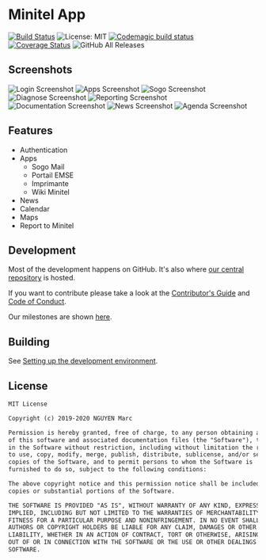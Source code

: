 # Minitel App

[![Build Status](https://img.shields.io/gitlab/pipeline/Darkness4/minitel-app.svg?style=flat)](https://gitlab.com/Darkness4/minitel-app/pipelines)
![License: MIT](https://img.shields.io/github/license/Darkness4/minitel-app.svg?style=flat)
[![Codemagic build status](https://api.codemagic.io/apps/5caa704d02fe6a0008c69612/5caa704d02fe6a0008c69611/status_badge.svg)](https://codemagic.io/apps/5caa704d02fe6a0008c69612/5caa704d02fe6a0008c69611/latest_build)
[![Coverage Status](https://coveralls.io/repos/github/Darkness4/minitel-app/badge.svg?branch=master)](https://coveralls.io/github/Darkness4/minitel-app?branch=master)
![GitHub All Releases](https://img.shields.io/github/downloads/Darkness4/minitel-app/total.svg)

## Screenshots

![Login Screenshot](./docs/screenshots/login.png)
![Apps Screenshot](./docs/screenshots/apps.png)
![Sogo Screenshot](./docs/screenshots/sogo.png)
![Diagnose Screenshot](./docs/screenshots/diagnosis.png)
![Reporting Screenshot](./docs/screenshots/reporting.png)
![Documentation Screenshot](./docs/screenshots/docs.png)
![News Screenshot](./docs/screenshots/news.png)
![Agenda Screenshot](./docs/screenshots/agenda.png)

## Features

- Authentication
- Apps
  - Sogo Mail
  - Portail EMSE
  - Imprimante
  - Wiki Minitel
- News
- Calendar
- Maps
- Report to Minitel

## Development

Most of the development happens on GitHub. It's also where
[our central repository](https://github.com/Darkness4/minitel-app) is hosted.

If you want to contribute please take a look at the
[Contributor's Guide](./CONTRIBUTING.md) and
[Code of Conduct](./CODE_OF_CONDUCT.md).

Our milestones are shown [here](https://github.com/Darkness4/minitel-app/projects).

## Building

See [Setting up the development environment](https://github.com/Darkness4/minitel-app/wiki/Setting-up-the-development-environment).

## License

```txt
MIT License

Copyright (c) 2019-2020 NGUYEN Marc

Permission is hereby granted, free of charge, to any person obtaining a copy
of this software and associated documentation files (the "Software"), to deal
in the Software without restriction, including without limitation the rights
to use, copy, modify, merge, publish, distribute, sublicense, and/or sell
copies of the Software, and to permit persons to whom the Software is
furnished to do so, subject to the following conditions:

The above copyright notice and this permission notice shall be included in all
copies or substantial portions of the Software.

THE SOFTWARE IS PROVIDED "AS IS", WITHOUT WARRANTY OF ANY KIND, EXPRESS OR
IMPLIED, INCLUDING BUT NOT LIMITED TO THE WARRANTIES OF MERCHANTABILITY,
FITNESS FOR A PARTICULAR PURPOSE AND NONINFRINGEMENT. IN NO EVENT SHALL THE
AUTHORS OR COPYRIGHT HOLDERS BE LIABLE FOR ANY CLAIM, DAMAGES OR OTHER
LIABILITY, WHETHER IN AN ACTION OF CONTRACT, TORT OR OTHERWISE, ARISING FROM,
OUT OF OR IN CONNECTION WITH THE SOFTWARE OR THE USE OR OTHER DEALINGS IN THE
SOFTWARE.
```
